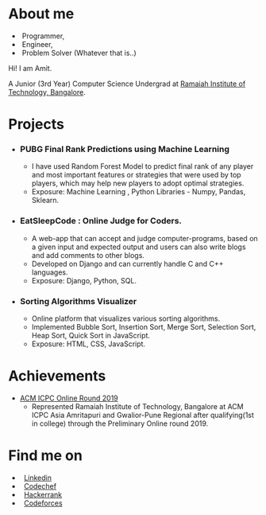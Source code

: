 # About me
* &nbsp;Programmer,
* &nbsp;Engineer,
* &nbsp;Problem Solver (Whatever that is..)

Hi! I am Amit.

A Junior (3rd Year) Computer Science Undergrad at [Ramaiah Institute of Technology, Bangalore](http://www.msrit.edu/).


#  Projects

* ### PUBG Final Rank Predictions using Machine Learning
  * I have used  Random Forest Model to predict final rank of any player and most important features or strategies that were
    used by top players, which may help new players to adopt optimal strategies.
  * Exposure: Machine Learning , Python Libraries - Numpy, Pandas, Sklearn.
   
* ### EatSleepCode : Online Judge for Coders.
  * A web-app that can accept and judge computer-programs, based on a given input and expected output and users can
    also write blogs and add comments to other blogs.
  * Developed on Django and can currently handle C and C++ languages.
  * Exposure: Django, Python, SQL.
  
* ### Sorting Algorithms Visualizer
  * Online platform that visualizes various sorting algorithms.
  * Implemented Bubble Sort, Insertion Sort, Merge Sort, Selection Sort, Heap Sort, Quick Sort in JavaScript.
  * Exposure: HTML, CSS, JavaScript.
  
#  Achievements
 * [ACM ICPC Online Round 2019](https://www.codechef.com/public/rankings/ICPCIN19)
    * Represented Ramaiah Institute of Technology, Bangalore at ACM ICPC Asia Amritapuri
    and Gwalior-Pune Regional after qualifying(1st in college) through the Preliminary Online round 2019. 
    
#  Find me on

* &nbsp; [Linkedin](https://www.linkedin.com/in/amitdu6ey/)
* &nbsp; [Codechef](https://www.codechef.com/users/amitdu6ey)
* &nbsp; [Hackerrank](https://www.hackerrank.com/amitdu6ey)
* &nbsp; [Codeforces](https://codeforces.com/profile/amitdu6ey)
